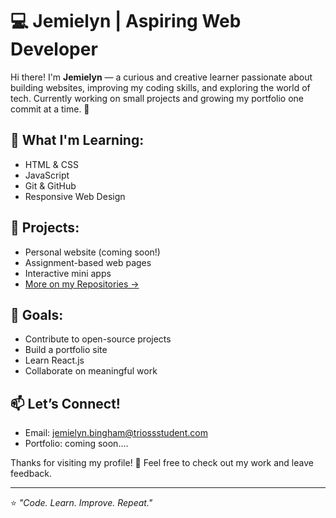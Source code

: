 # 💻 Jemielyn | Aspiring Web Developer

Hi there! I'm **Jemielyn** — a curious and creative learner passionate about building websites, improving my coding skills, and exploring the world of tech. Currently working on small projects and growing my portfolio one commit at a time. 🚀

## 🌱 What I'm Learning:
- HTML & CSS
- JavaScript
- Git & GitHub
- Responsive Web Design

## 🔨 Projects:
- Personal website (coming soon!)
- Assignment-based web pages
- Interactive mini apps
- [More on my Repositories →](https://github.com/your-username-here)

## 📌 Goals:
- Contribute to open-source projects
- Build a portfolio site
- Learn React.js
- Collaborate on meaningful work

## 📫 Let’s Connect!
- Email: jemielyn.bingham@triossstudent.com
- Portfolio: coming soon....

Thanks for visiting my profile! 🙌 Feel free to check out my work and leave feedback.

---
⭐️ *"Code. Learn. Improve. Repeat."*

